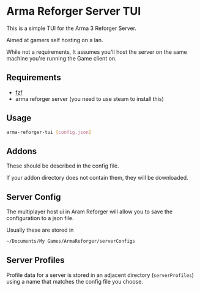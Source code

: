 # Arma Reforger Server TUI

This is a simple TUI for the Arma 3 Reforger Server.

Aimed at gamers self hosting on a lan. 

While not a requirements, It assumes you'll host the server on the same machine you're running the Game client on.


## Requirements

- [fzf](https://github.com/junegunn/fzf)
- arma reforger server (you need to use steam to install this)

## Usage

```sh
arma-reforger-tui [config.json]
```

## Addons

These should be described in the config file.

If your addon directory does not contain them, they will be downloaded.


## Server Config

The multiplayer host ui in Aram Reforger will allow you to save the configuration to a json file. 

Usually these are stored in 

```sh
~/Documents/My Games/ArmaReforger/serverConfigs
```

## Server Profiles

Profile data for a server is stored in an adjacent directory (`serverProfiles`) using a name that matches the config file you choose.
